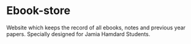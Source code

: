 # Ebook-store

Website which keeps the record of all ebooks, notes and previous year papers. Specially designed for Jamia Hamdard Students.
